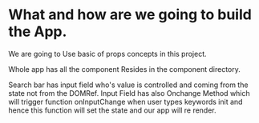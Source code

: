 <h1> What and how are we going to build the App. </h1> 
 

 We are going to Use basic of props concepts in this project. 
 
 Whole app has all the component Resides in the component directory. 

 Search bar has input field who's value is controlled and coming from the state not from the DOMRef. 
 Input Field has also Onchange Method which will trigger function onInputChange when user types keywords init and hence this function will set the state and our app will re render. 